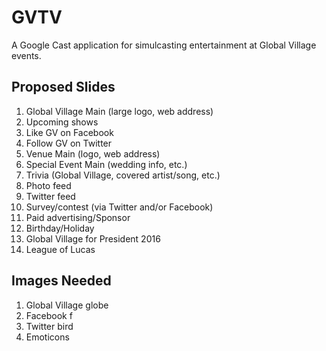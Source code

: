 GVTV
======

A Google Cast application for simulcasting entertainment at Global Village events.

## Proposed Slides

1. Global Village Main (large logo, web address)
2. Upcoming shows
3. Like GV on Facebook 
4. Follow GV on Twitter 
5. Venue Main (logo, web address)
6. Special Event Main (wedding info, etc.)
7. Trivia (Global Village, covered artist/song, etc.)
8. Photo feed
9. Twitter feed
10. Survey/contest (via Twitter and/or Facebook)
11. Paid advertising/Sponsor
12. Birthday/Holiday
13. Global Village for President 2016
14. League of Lucas

## Images Needed
1. Global Village globe
2. Facebook f
3. Twitter bird
4. Emoticons 